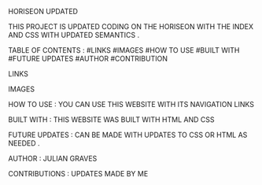 HORISEON UPDATED 

THIS PROJECT IS UPDATED CODING ON THE HORISEON WITH THE INDEX AND CSS WITH UPDATED SEMANTICS .

TABLE OF CONTENTS :
#LINKS 
#IMAGES
#HOW TO USE 
#BUILT WITH 
#FUTURE UPDATES 
#AUTHOR
#CONTRIBUTION

LINKS 

IMAGES 

HOW TO USE : YOU CAN USE THIS WEBSITE WITH ITS NAVIGATION LINKS 

BUILT WITH : THIS WEBSITE WAS BUILT WITH HTML AND CSS

FUTURE UPDATES : CAN BE MADE WITH UPDATES TO CSS OR HTML AS NEEDED . 

AUTHOR : JULIAN GRAVES 

CONTRIBUTIONS : UPDATES MADE BY ME 